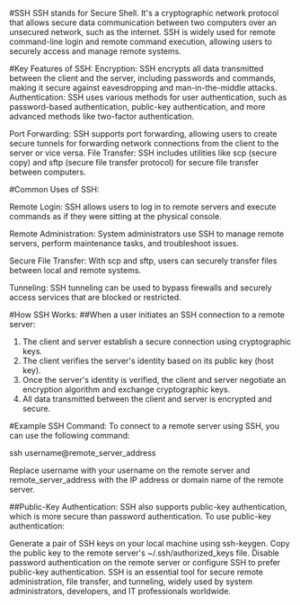 #SSH
SSH stands for Secure Shell. It's a cryptographic network protocol that allows secure data communication between two computers over an unsecured network, such as the internet. SSH is widely used for remote command-line login and remote command execution, allowing users to securely access and manage remote systems.

#Key Features of SSH:
Encryption: SSH encrypts all data transmitted between the client and the server, including passwords and commands, making it secure against eavesdropping and man-in-the-middle attacks.
Authentication: SSH uses various methods for user authentication, such as password-based authentication, public-key authentication, and more advanced methods like two-factor authentication.

Port Forwarding: SSH supports port forwarding, allowing users to create secure tunnels for forwarding network connections from the client to the server or vice versa.
File Transfer: SSH includes utilities like scp (secure copy) and sftp (secure file transfer protocol) for secure file transfer between computers.

#Common Uses of SSH:

Remote Login: SSH allows users to log in to remote servers and execute commands as if they were sitting at the physical console.

Remote Administration: System administrators use SSH to manage remote servers, perform maintenance tasks, and troubleshoot issues.

Secure File Transfer: With scp and sftp, users can securely transfer files between local and remote systems.

Tunneling: SSH tunneling can be used to bypass firewalls and securely access services that are blocked or restricted.


#How SSH Works: 
##When a user initiates an SSH connection to a remote server:
1. The client and server establish a secure connection using cryptographic keys.
2. The client verifies the server's identity based on its public key (host key).
3. Once the server's identity is verified, the client and server negotiate an encryption algorithm and exchange cryptographic keys.
4. All data transmitted between the client and server is encrypted and secure.

#Example SSH Command:
To connect to a remote server using SSH, you can use the following command:


 ssh username@remote_server_address

Replace username with your username on the remote server and remote_server_address with the IP address or domain name of the remote server.

##Public-Key Authentication:
SSH also supports public-key authentication, which is more secure than password authentication. To use public-key authentication:

Generate a pair of SSH keys on your local machine using ssh-keygen.
Copy the public key to the remote server's ~/.ssh/authorized_keys file.
Disable password authentication on the remote server or configure SSH to prefer public-key authentication.
SSH is an essential tool for secure remote administration, file transfer, and tunneling, widely used by system administrators, developers, and IT professionals worldwide.

